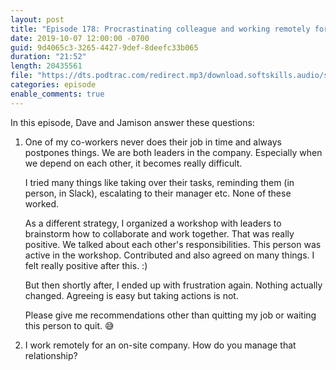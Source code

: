 ```yaml
---
layout: post
title: "Episode 178: Procrastinating colleague and working remotely for an on-site company"
date: 2019-10-07 12:00:00 -0700
guid: 9d4065c3-3265-4427-9def-8deefc33b065
duration: "21:52"
length: 20435561
file: "https://dts.podtrac.com/redirect.mp3/download.softskills.audio/sse-178.mp3"
categories: episode
enable_comments: true
---
```


In this episode, Dave and Jamison answer these questions:

1. One of my co-workers never does their job in time and always postpones things. We are both leaders in the company. Especially when we depend on each other, it becomes really difficult.
   
   I tried many things like taking over their tasks, reminding them (in person, in Slack), escalating to their manager etc. None of these worked.
   
   As a different strategy, I organized a workshop with leaders to brainstorm how to collaborate and work together. That was really positive. We talked about each other's responsibilities. This person was active in the workshop. Contributed and also agreed on many things. I felt really positive after this. :)
   
   But then shortly after, I ended up with frustration again. Nothing actually changed. Agreeing is easy but taking actions is not.
   
   Please give me recommendations other than quitting my job or waiting this person to quit. 😅


2. I work remotely for an on-site company. How do you manage that relationship?
